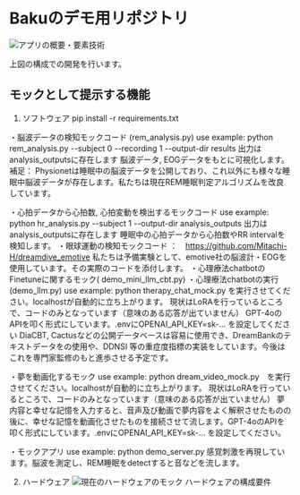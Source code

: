 # Bakuのデモ用リポジトリ

![アプリの概要・要素技術](./images/図1.png)

上図の構成での開発を行います。

## モックとして提示する機能
1. ソフトウェア
pip install -r requirements.txt

・脳波データの検知モックコード (rem_analysis.py)
    use example: python rem_analysis.py --subject 0 --recording 1 --output-dir results
    出力はanalysis_outputsに存在します
    脳波データ, EOGデータをもとに可視化します。
    補足： Physionetは睡眠中の脳波データを公開しており、これ以外にも様々な睡眠中脳波データが存在します。私たちは現在REM睡眠判定アルゴリズムを改良しています。

・心拍データから心拍数, 心拍変動を検出するモックコード
    use example: python hr_analysis.py --subject 1 --output-dir analysis_outputs
    出力はanalysis_outputsに存在します
    睡眠中の心拍データから心拍数やRR intervalを検知します。
・眼球運動の検知モックコード ：　https://github.com/Mitachi-H/dreamdive_emotive
    私たちは予備実験として、emotive社の脳波計・EOGを使用しています。その実際のコードを添付します。
・心理療法chatbotのFinetuneに関するモック( demo_mini_llm_cbt.py)
・心理療法chatbotの実行(demo_llm.py)
    use example: python therapy_chat_mock.py を実行させてください。localhostが自動的に立ち上がります。
    現状はLoRAを行っているところで、コードのみとなっています（意味のある応答が出ていません）
    GPT-4oのAPIを叩く形式にしています。.envにOPENAI_API_KEY=sk-... を設定してください
    DiaCBT, Cactusなどの公開データベースは容易に使用でき、DreamBankのテキストデータをの使用や、DDNSI 等の重症度指標の実装をしています。今後はこれを専門家監修のもと進歩させる予定です。

・夢を動画化するモック
    use example: python dream_video_mock.py　を実行させてください。localhostが自動的に立ち上がります。
    現状はLoRAを行っているところで、コードのみとなっています（意味のある応答が出ていません）
     夢内容と幸せな記憶を入力すると、音声及び動画で夢内容をよく解釈させたものの後に、幸せな記憶を動画化させたものを接続させて流します。GPT-4oのAPIを叩く形式にしています。.envにOPENAI_API_KEY=sk-... を設定してください。

・モックアプリ
    use example: python demo_server.py
    感覚刺激を再現しています。脳波を測定し、REM睡眠をdetectすると音などを流します。


2. ハードウェア
![現在のハードウェアのモック]()
ハードウェアの構成要件

